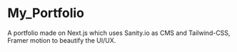 # My_Portfolio
A portfolio made on Next.js which uses Sanity.io as CMS and Tailwind-CSS, Framer motion to beautify the UI/UX.
